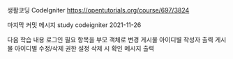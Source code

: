 생활코딩 CodeIgniter
https://opentutorials.org/course/697/3824

마지막 커밋 메시지
study codeigniter 2021-11-26

다음 학습 내용
로그인 필요 항목을 부모 객체로 변경
게시물 아이디별 작성자 출력
게시물 아이디별 수정/삭제 권한 설정
삭제 시 확인 메시지 출력
